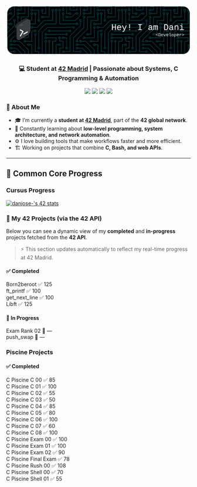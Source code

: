 ![Header](./github-header-banner.png)

<h3 align="center">💻 Student at <a href="https://www.42madrid.com/" target="_blank">42 Madrid</a> | Passionate about Systems, C Programming & Automation</h3>
<!-- Badges -->
<p align="center">
  <img src="https://img.shields.io/badge/C%20Language-00599C?style=for-the-badge&logo=c&logoColor=white" />
  <img src="https://img.shields.io/badge/Linux-FCC624?style=for-the-badge&logo=linux&logoColor=black" />
  <img src="https://img.shields.io/badge/Shell_Scripting-121011?style=for-the-badge&logo=gnu-bash&logoColor=white" />
  <img src="https://img.shields.io/badge/42%20Network-000000?style=for-the-badge&logo=42&logoColor=white" />
</p>

### 🚀 About Me

- 🎓 I’m currently a **student at [42 Madrid](https://www.42madrid.com/)**, part of the **42 global network**.  
- 🧠 Constantly learning about **low-level programming, system architecture, and network automation**.  
- ⚙️ I love building tools that make workflows faster and more efficient.  
- 🏗️ Working on projects that combine **C, Bash, and web APIs**.  

---

## 🚀 Common Core Progress

### Cursus Progress

<a href="https://github.com/oakoudad/badge42"><img src="https://badge.mediaplus.ma/colorfulwaves/danjose-?1337Badge=off&UM6P=off" alt="danjose-'s 42 stats" /></a>

### 📂 My 42 Projects (via the 42 API)

Below you can see a dynamic view of my **completed** and **in-progress** projects fetched from the **42 API**.

> ⚡ This section updates automatically to reflect my real-time progress at 42 Madrid.

<!-- CURSUS START -->
<h4>✅ Completed</h4>
<div style='display:flex; flex-direction:column; gap:6px;'>
Born2beroot   ✅ 125<br>
ft_printf   ✅ 100<br>
get_next_line   ✅ 100<br>
Libft   ✅ 125<br>
</div>
<h4>🚧 In Progress</h4>
<div style='display:flex; flex-direction:column; gap:6px;'>
Exam Rank 02   🚧 —<br>
push_swap   🚧 —<br>
</div>
<!-- CURSUS END -->

### Piscine Projects
<!-- PISCINE START -->
<h4>✅ Completed</h4>
<div style='display:flex; flex-direction:column; gap:6px;'>
C Piscine C 00   ✅ 85<br>
C Piscine C 01   ✅ 100<br>
C Piscine C 02   ✅ 55<br>
C Piscine C 03   ✅ 50<br>
C Piscine C 04   ✅ 85<br>
C Piscine C 05   ✅ 80<br>
C Piscine C 06   ✅ 100<br>
C Piscine C 07   ✅ 60<br>
C Piscine C 08   ✅ 100<br>
C Piscine Exam 00   ✅ 100<br>
C Piscine Exam 01   ✅ 100<br>
C Piscine Exam 02   ✅ 90<br>
C Piscine Final Exam   ✅ 78<br>
C Piscine Rush 00   ✅ 108<br>
C Piscine Shell 00   ✅ 70<br>
C Piscine Shell 01   ✅ 55<br>
</div>
<!-- PISCINE END -->

